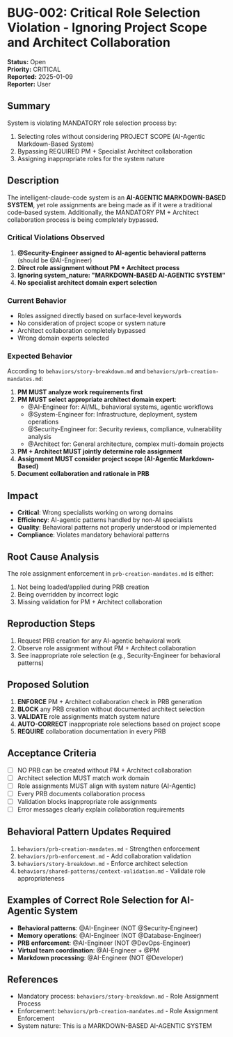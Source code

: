 # BUG-002: Critical Role Selection Violation - Ignoring Project Scope and Architect Collaboration

**Status:** Open  
**Priority:** CRITICAL  
**Reported:** 2025-01-09  
**Reporter:** User  

## Summary
System is violating MANDATORY role selection process by:
1. Selecting roles without considering PROJECT SCOPE (AI-Agentic Markdown-Based System)
2. Bypassing REQUIRED PM + Specialist Architect collaboration
3. Assigning inappropriate roles for the system nature

## Description
The intelligent-claude-code system is an **AI-AGENTIC MARKDOWN-BASED SYSTEM**, yet role assignments are being made as if it were a traditional code-based system. Additionally, the MANDATORY PM + Architect collaboration process is being completely bypassed.

### Critical Violations Observed
1. **@Security-Engineer assigned to AI-agentic behavioral patterns** (should be @AI-Engineer)
2. **Direct role assignment without PM + Architect process**
3. **Ignoring system_nature: "MARKDOWN-BASED AI-AGENTIC SYSTEM"**
4. **No specialist architect domain expert selection**

### Current Behavior
- Roles assigned directly based on surface-level keywords
- No consideration of project scope or system nature
- Architect collaboration completely bypassed
- Wrong domain experts selected

### Expected Behavior
According to `behaviors/story-breakdown.md` and `behaviors/prb-creation-mandates.md`:
1. **PM MUST analyze work requirements first**
2. **PM MUST select appropriate architect domain expert**:
   - @AI-Engineer for: AI/ML, behavioral systems, agentic workflows
   - @System-Engineer for: Infrastructure, deployment, system operations
   - @Security-Engineer for: Security reviews, compliance, vulnerability analysis
   - @Architect for: General architecture, complex multi-domain projects
3. **PM + Architect MUST jointly determine role assignment**
4. **Assignment MUST consider project scope (AI-Agentic Markdown-Based)**
5. **Document collaboration and rationale in PRB**

## Impact
- **Critical**: Wrong specialists working on wrong domains
- **Efficiency**: AI-agentic patterns handled by non-AI specialists
- **Quality**: Behavioral patterns not properly understood or implemented
- **Compliance**: Violates mandatory behavioral patterns

## Root Cause Analysis
The role assignment enforcement in `prb-creation-mandates.md` is either:
1. Not being loaded/applied during PRB creation
2. Being overridden by incorrect logic
3. Missing validation for PM + Architect collaboration

## Reproduction Steps
1. Request PRB creation for any AI-agentic behavioral work
2. Observe role assignment without PM + Architect collaboration
3. See inappropriate role selection (e.g., Security-Engineer for behavioral patterns)

## Proposed Solution
1. **ENFORCE** PM + Architect collaboration check in PRB generation
2. **BLOCK** any PRB creation without documented architect selection
3. **VALIDATE** role assignments match system nature
4. **AUTO-CORRECT** inappropriate role selections based on project scope
5. **REQUIRE** collaboration documentation in every PRB

## Acceptance Criteria
- [ ] NO PRB can be created without PM + Architect collaboration
- [ ] Architect selection MUST match work domain
- [ ] Role assignments MUST align with system nature (AI-Agentic)
- [ ] Every PRB documents collaboration process
- [ ] Validation blocks inappropriate role assignments
- [ ] Error messages clearly explain collaboration requirements

## Behavioral Pattern Updates Required
1. `behaviors/prb-creation-mandates.md` - Strengthen enforcement
2. `behaviors/prb-enforcement.md` - Add collaboration validation
3. `behaviors/story-breakdown.md` - Enforce architect selection
4. `behaviors/shared-patterns/context-validation.md` - Validate role appropriateness

## Examples of Correct Role Selection for AI-Agentic System
- **Behavioral patterns**: @AI-Engineer (NOT @Security-Engineer)
- **Memory operations**: @AI-Engineer (NOT @Database-Engineer)
- **PRB enforcement**: @AI-Engineer (NOT @DevOps-Engineer)
- **Virtual team coordination**: @AI-Engineer + @PM
- **Markdown processing**: @AI-Engineer (NOT @Developer)

## References
- Mandatory process: `behaviors/story-breakdown.md` - Role Assignment Process
- Enforcement: `behaviors/prb-creation-mandates.md` - Role Assignment Enforcement
- System nature: This is a MARKDOWN-BASED AI-AGENTIC SYSTEM